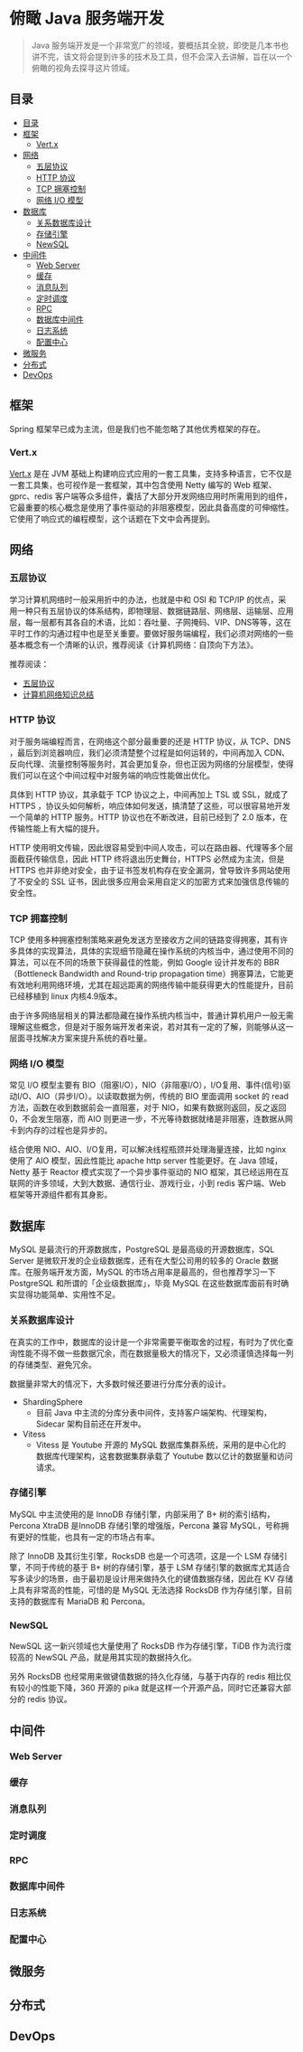 <h1> 俯瞰 Java 服务端开发 </h1>

> Java 服务端开发是一个非常宽广的领域，要概括其全貌，即使是几本书也讲不完，该文将会提到许多的技术及工具，但不会深入去讲解，旨在以一个俯瞰的视角去探寻这片领域。

## 目录

<!-- TOC -->

- [目录](#目录)
- [框架](#框架)
  - [Vert.x](#vertx)
- [网络](#网络)
  - [五层协议](#五层协议)
  - [HTTP 协议](#http-协议)
  - [TCP 拥塞控制](#tcp-拥塞控制)
  - [网络 I/O 模型](#网络-io-模型)
- [数据库](#数据库)
  - [关系数据库设计](#关系数据库设计)
  - [存储引擎](#存储引擎)
  - [NewSQL](#newsql)
- [中间件](#中间件)
  - [Web Server](#web-server)
  - [缓存](#缓存)
  - [消息队列](#消息队列)
  - [定时调度](#定时调度)
  - [RPC](#rpc)
  - [数据库中间件](#数据库中间件)
  - [日志系统](#日志系统)
  - [配置中心](#配置中心)
- [微服务](#微服务)
- [分布式](#分布式)
- [DevOps](#devops)

<!-- /TOC -->

## 框架

Spring 框架早已成为主流，但是我们也不能忽略了其他优秀框架的存在。

### Vert.x

[Vert.x](https://github.com/vert-x3) 是在 JVM 基础上构建响应式应用的一套工具集，支持多种语言，它不仅是一套工具集，也可视作是一套框架，其中包含使用 Netty 编写的 Web 框架、gprc、redis 客户端等众多组件，囊括了大部分开发网络应用时所需用到的组件，它最重要的核心概念是使用了事件驱动的非阻塞模型，因此具备高度的可伸缩性。它使用了响应式的编程模型，这个话题在下文中会再提到。

## 网络

### 五层协议

学习计算机网络时一般采用折中的办法，也就是中和 OSI 和 TCP/IP 的优点，采用一种只有五层协议的体系结构，即物理层、数据链路层、网络层、运输层、应用层，每一层都有其各自的术语，比如：吞吐量、子网掩码、VIP、DNS等等，这在平时工作的沟通过程中也是至关重要。要做好服务端编程，我们必须对网络的一些基本概念有一个清晰的认识，推荐阅读《计算机网络：自顶向下方法》。

推荐阅读：

* [五层协议](https://github.com/Snailclimb/JavaGuide/blob/master/docs/network/%E8%AE%A1%E7%AE%97%E6%9C%BA%E7%BD%91%E7%BB%9C.md)
* [计算机网络知识总结](https://github.com/Snailclimb/JavaGuide/blob/master/docs/network/%E5%B9%B2%E8%B4%A7%EF%BC%9A%E8%AE%A1%E7%AE%97%E6%9C%BA%E7%BD%91%E7%BB%9C%E7%9F%A5%E8%AF%86%E6%80%BB%E7%BB%93.md)

### HTTP 协议

对于服务端编程而言，在网络这个部分最重要的还是 HTTP 协议，从 TCP、DNS ，最后到浏览器响应，我们必须清楚整个过程是如何运转的，中间再加入 CDN、反向代理、流量控制等服务时，其会更加复杂，但也正因为网络的分层模型，使得我们可以在这个中间过程中对服务端的响应性能做出优化。

具体到 HTTP 协议，其承载于 TCP 协议之上，中间再加上 TSL 或 SSL，就成了 HTTPS ，协议头如何解析，响应体如何发送，搞清楚了这些，可以很容易地开发一个简单的 HTTP 服务。HTTP 协议也在不断改进，目前已经到了 2.0 版本，在传输性能上有大幅的提升。

HTTP 使用明文传输，因此很容易受到中间人攻击，可以在路由器、代理等多个层面截获传输信息，因此 HTTP 终将退出历史舞台，HTTPS 必然成为主流，但是 HTTPS 也并非绝对安全，由于证书签发机构存在安全漏洞，曾导致许多网站使用了不安全的 SSL 证书，因此很多应用会采用自定义的加密方式来加强信息传输的安全性。

### TCP 拥塞控制

TCP 使用多种拥塞控制策略来避免发送方至接收方之间的链路变得拥塞，其有许多具体的实现算法，具体的实现细节隐藏在操作系统的内核当中，通过使用不同的算法，可以在不同的场景下获得最佳的性能，例如 Google 设计并发布的 BBR（Bottleneck Bandwidth and Round-trip propagation time）拥塞算法，它能更有效地利用网络环境，尤其在超远距离的网络传输中能获得更大的性能提升，目前已经移植到 linux 内核4.9版本。

由于许多网络层相关的算法都隐藏在操作系统内核当中，普通计算机用户一般无需理解这些概念，但是对于服务端开发者来说，若对其有一定的了解，则能够从这一层面寻找解决方案来提升系统的吞吐量。

### 网络 I/O 模型

常见 I/O 模型主要有 BIO（阻塞I/O），NIO（非阻塞I/O），I/O复用、事件(信号)驱动I/O、AIO（异步I/O）。以读取数据为例，传统的 BIO 里面调用 socket 的 read 方法，函数在收到数据前会一直阻塞，对于 NIO，如果有数据则返回，反之返回 0，不会发生阻塞，而 AIO 则更进一步，不光等待数据就绪是非阻塞，连数据从网卡到内存的过程也是异步的。

结合使用 NIO、AIO、I/O复用，可以解决线程瓶颈并处理海量连接，比如 nginx 使用了 AIO 模型，因此性能比 apache http server 性能更好。在 Java 领域，Netty 基于 Reactor 模式实现了一个异步事件驱动的 NIO 框架，其已经运用在互联网的许多领域，大到大数据、通信行业、游戏行业，小到 redis 客户端、Web 框架等开源组件都有其身影。

## 数据库

MySQL 是最流行的开源数据库，PostgreSQL 是最高级的开源数据库，SQL Server 是微软开发的企业级数据库，还有在大型公司用的较多的 Oracle 数据库。在服务端开发方面，MySQL 的市场占用率是最高的，但也推荐学习一下 PostgreSQL 和所谓的「企业级数据库」，毕竟 MySQL 在这些数据库面前有时确实显得功能简单、实用性不足。

### 关系数据库设计

在真实的工作中，数据库的设计是一个非常需要平衡取舍的过程，有时为了优化查询性能不得不做一些数据冗余，而在数据量极大的情况下，又必须谨慎选择每一列的存储类型、避免冗余。

数据量非常大的情况下，大多数时候还要进行分库分表的设计。

- ShardingSphere
  - 目前 Java 中主流的分库分表中间件，支持客户端架构、代理架构，Sidecar 架构目前还在开发中。
- Vitess
  - Vitess 是 Youtube 开源的 MySQL 数据库集群系统，采用的是中心化的数据库代理架构，这套数据集群承载了 Youtube 数以亿计的数据量和访问请求。 

### 存储引擎

MySQL 中主流使用的是 InnoDB 存储引擎，内部采用了 B+ 树的索引结构，Percona XtraDB 是InnoDB 存储引擎的增强版，Percona 兼容 MySQL，号称拥有更好的性能，也具有一定的市场占有率。

除了 InnoDB 及其衍生引擎，RocksDB 也是一个可选项，这是一个 LSM 存储引擎，不同于传统的基于 B+ 树的存储引擎，基于 LSM 存储引擎的数据库尤其适合写多读少的场景，由于最初是设计用来做持久化的键值数据存储，因此在 KV 存储上具有非常高的性能，可惜的是 MySQL 无法选择 RocksDB 作为存储引擎，目前支持的数据库有 MariaDB 和 Percona。

### NewSQL

NewSQL 这一新兴领域也大量使用了 RocksDB 作为存储引擎，TiDB 作为流行度较高的 NewSQL 产品，就是用其实现的数据持久化。

另外 RocksDB 也经常用来做键值数据的持久化存储，与基于内存的 redis 相比仅有较小的性能下降，360 开源的 pika 就是这样一个开源产品，同时它还兼容大部分的 redis 协议。

## 中间件

### Web Server

### 缓存

### 消息队列

### 定时调度

### RPC

### 数据库中间件

### 日志系统

### 配置中心

## 微服务

## 分布式

## DevOps